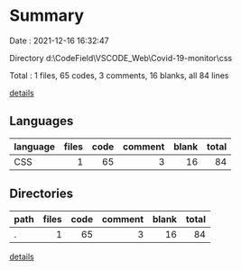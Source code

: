 # Summary

Date : 2021-12-16 16:32:47

Directory d:\CodeField\VSCODE_Web\Covid-19-monitor\css

Total : 1 files,  65 codes, 3 comments, 16 blanks, all 84 lines

[details](details.md)

## Languages
| language | files | code | comment | blank | total |
| :--- | ---: | ---: | ---: | ---: | ---: |
| CSS | 1 | 65 | 3 | 16 | 84 |

## Directories
| path | files | code | comment | blank | total |
| :--- | ---: | ---: | ---: | ---: | ---: |
| . | 1 | 65 | 3 | 16 | 84 |

[details](details.md)